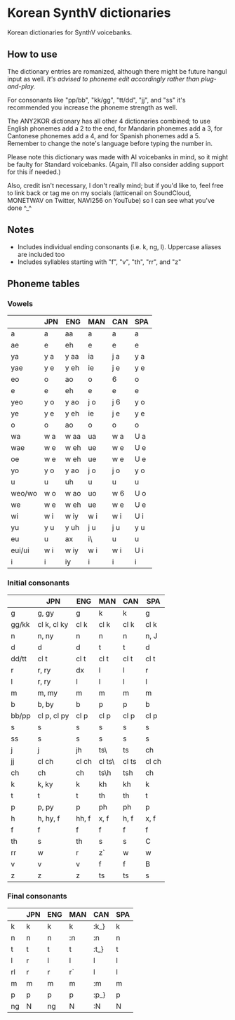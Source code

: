# Korean SynthV dictionaries
Korean dictionaries for SynthV voicebanks.

## How to use

The dictionary entries are romanized, although there might be future hangul input as well. *It's advised to phoneme edit accordingly rather than plug-and-play.*

For consonants like "pp/bb", "kk/gg", "tt/dd", "jj", and "ss" it's recommended you increase the phoneme strength as well.

The ANY2KOR dictionary has all other 4 dictionaries combined; to use English phonemes add a 2 to the end, for Mandarin phonemes add a 3, for Cantonese phonemes add a 4, and for Spanish phonemes add a 5. Remember to change the note's language before typing the number in.

Please note this dictionary was made with AI voicebanks in mind, so it might be faulty for Standard voicebanks. (Again, I'll also consider adding support for this if needed.)

Also, credit isn't necessary, I don't really mind; but if you'd like to, feel free to link back or tag me on my socials (latticenail on SoundCloud, MONETWAV on Twitter, NAVI256 on YouTube) so I can see what you've done ^_^
## Notes
* Includes individual ending consonants (i.e. k, ng, l). Uppercase aliases are included too
* Includes syllables starting with "f", "v", "th", "rr", and "z"
## Phoneme tables
### Vowels
|        	| JPN 	| ENG  	| MAN 	| CAN 	| SPA 	|
|--------	|-----	|------	|-----	|-----	|-----	|
| a      	| a   	| aa   	| a   	| a   	| a   	|
| ae     	| e   	| eh   	| e   	| e   	| e   	|
| ya     	| y a 	| y aa 	| ia  	| j a 	| y a 	|
| yae    	| y e 	| y eh 	| ie  	| j e 	| y e 	|
| eo     	| o   	| ao   	| o   	| 6   	| o   	|
| e      	| e   	| eh   	| e   	| e   	| e   	|
| yeo    	| y o 	| y ao 	| j o 	| j 6 	| y o 	|
| ye     	| y e 	| y eh 	| ie  	| j e 	| y e 	|
| o      	| o   	| ao   	| o   	| o   	| o   	|
| wa     	| w a 	| w aa 	| ua  	| w a 	| U a 	|
| wae    	| w e 	| w eh 	| ue  	| w e 	| U e 	|
| oe     	| w e 	| w eh 	| ue  	| w e 	| U e 	|
| yo     	| y o 	| y ao 	| j o 	| j o 	| y o 	|
| u      	| u   	| uh   	| u   	| u   	| u   	|
| weo/wo 	| w o 	| w ao 	| uo  	| w 6 	| U o 	|
| we     	| w e 	| w eh 	| ue  	| w e 	| U e 	|
| wi     	| w i 	| w iy 	| w i 	| w i 	| U i 	|
| yu     	| y u 	| y uh 	| j u 	| j u 	| y u 	|
| eu     	| u   	| ax   	| i\  	| u   	| u   	|
| eui/ui 	| w i 	| w iy 	| w i 	| w i 	| U i 	|
| i      	| i   	| iy   	| i   	| i   	| i   	|
### Initial consonants
|       	| JPN         	| ENG   	| MAN    	| CAN   	| SPA   	|
|-------	|-------------	|-------	|--------	|-------	|-------	|
| g     	| g, gy       	| g     	| k      	| k     	| g     	|
| gg/kk 	| cl k, cl ky 	| cl k  	| cl k   	| cl k  	| cl k  	|
| n     	| n, ny       	| n     	| n      	| n     	| n, J    |
| d     	| d           	| d     	| t      	| t     	| d     	|
| dd/tt 	| cl t        	| cl t  	| cl t   	| cl t  	| cl t  	|
| r     	| r, ry       	| dx    	| l      	| l     	| r     	|
| l     	| r, ry       	| l     	| l      	| l     	| l     	|
| m     	| m, my       	| m     	| m      	| m     	| m     	|
| b     	| b, by       	| b     	| p      	| p     	| b     	|
| bb/pp 	| cl p, cl py 	| cl p  	| cl p   	| cl p  	| cl p  	|
| s     	| s           	| s     	| s      	| s     	| s     	|
| ss    	| s           	| s     	| s      	| s     	| s     	|
| j     	| j           	| jh    	| ts\    	| ts    	| ch    	|
| jj    	| cl ch       	| cl ch 	| cl ts\ 	| cl ts 	| cl ch 	|
| ch    	| ch          	| ch    	| ts\h   	| tsh   	| ch    	|
| k     	| k, ky       	| k     	| kh     	| kh    	| k     	|
| t     	| t           	| t     	| th     	| th    	| t     	|
| p     	| p, py       	| p     	| ph     	| ph    	| p     	|
| h     	| h, hy, f    	| hh, f 	| x, f   	| h, f  	| x, f  	|
| f     	| f           	| f     	| f      	| f     	| f     	|
| th    	| s           	| th    	| s      	| s     	| C     	|
| rr    	| w           	| r     	| z`     	| w     	| w     	|
| v     	| v           	| v     	| f      	| f     	| B     	|
| z     	| z           	| z     	| ts     	| ts    	| s     	|
### Final consonants
|    	| JPN 	| ENG 	| MAN 	| CAN  	| SPA 	|
|----	|-----	|-----	|-----	|------	|-----	|
| k  	| k   	| k   	| k   	| :k_} 	| k   	|
| n  	| n   	| n   	| :n  	| :n   	| n   	|
| t  	| t   	| t   	| t   	| :t_} 	| t   	|
| l  	| r   	| l   	| l   	| l    	| l   	|
| rl 	| r   	| r   	| r\` 	| l    	| l   	|
| m  	| m   	| m   	| m   	| :m   	| m   	|
| p  	| p   	| p   	| p   	| :p_} 	| p   	|
| ng 	| N   	| ng  	| N   	| :N   	| N   	|
